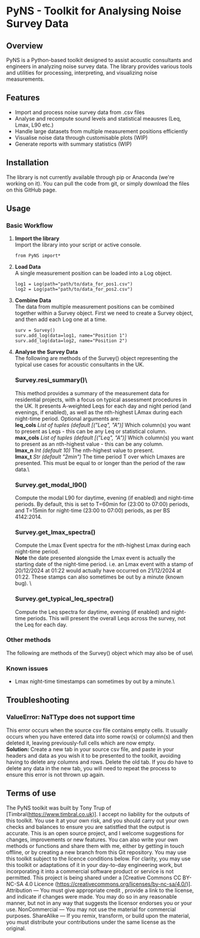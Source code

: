 # PyNS - Toolkit for Analysing Noise Survey Data
## Overview
PyNS is a Python-based toolkit designed to assist acoustic consultants and engineers in analyzing noise survey data. The library provides various tools and utilities for processing, interpreting, and visualizing noise measurements.

## Features
- Import and process noise survey data from .csv files
- Analyse and recompute sound levels and statistical meausres (Leq, Lmax, L90 etc.)
- Handle large datasets from multiple measurement positions efficiently
- Visualise noise data through customisable plots (WIP)
- Generate reports with summary statistics (WIP)

## Installation
The library is not currently available through pip or Anaconda (we're working on it). You can pull the code from git, or simply download the files on this GitHub page.

## Usage
### Basic Workflow
1. **Import the library**\
   Import the library into your script or active console.
   ```
   from PyNS import*
   ```
2. **Load Data**\
   A single measurement position can be loaded into a Log object.
   ```
   log1 = Log(path="path/to/data_for_pos1.csv")
   log2 = Log(path="path/to/data_for_pos2.csv")
   ```
3. **Combine Data**\
   The data from multiple measurement positions can be combined together within a Survey object.
   First we need to create a Survey object, and then add each Log one at a time.
   ```
   surv = Survey()
   surv.add_log(data=log1, name="Position 1")
   surv.add_log(data=log2, name="Position 2")
   ```
4. **Analyse the Survey Data**\
   The following are methods of the Survey() object representing the typical use cases for acoustic consultants in the UK.
   ### Survey.resi_summary()\
   This method provides a summary of the measurement data for residential projects, with a focus on typical assessment procedures in the UK.
   It presents A-weighted Leqs for each day and night period (and evenings, if enabled), as well as the nth-highest LAmax during each night-time period.
   Optional arguments are:\
   **leq_cols** *List of tuples* *(default [("Leq", "A")]* Which column(s) you want to present as Leqs - this can be any Leq or statistical column.\
   **max_cols** *List of tuples* *(default [("Leq", "A")]* Which column(s) you want to present as an nth-highest value - this can be any column.\
   **lmax_n** *Int* *(default 10)* The nth-highest value to present.\
   **lmax_t** *Str* *(default "2min")* The time period T over which Lmaxes are presented. This must be equal to or longer than the period of the raw data.\
   
   ### Survey.get_modal_l90()
   Compute the modal L90 for daytime, evening (if enabled) and night-time periods. By default, this is set to T=60min for (23:00 to 07:00) periods, and T=15min for night-time (23:00 to 07:00) periods, as per BS 4142:2014.
   
   ### Survey.get_lmax_spectra()
   Compute the Lmax Event spectra for the nth-highest Lmax during each night-time period.\
   **Note** the date presented alongside the Lmax event is actually the starting date of the night-time period. i.e. an Lmax event with a stamp of 20/12/2024 at 01:22 would actually have occurred on 21/12/2024 at 01:22. These stamps can also sometimes be out by a minute (known bug).
   \
   ### Survey.get_typical_leq_spectra()
   Compute the Leq spectra for daytime, evening (if enabled) and night-time periods. This will present the overall Leqs across the survey, not the Leq for each day.
   

### Other methods
The following are methods of the Survey() object which may also be of use\
### Known issues
- Lmax night-time timestamps can sometimes by out by a minute.\
## Troubleshooting
### ValueError: NaTType does not support time
This error occurs when the source csv file contains empty cells. It usually occurs when you have entered data into some row(s) or column(s) and then deleted it, leaving previously-full cells which are now empty.\
**Solution:** Create a new tab in your source csv file, and paste in your headers and data as you wish it to be presented to the toolkit, avoiding having to delete any columns and rows. Delete the old tab. If you do have to delete any data in the new tab, you will need to repeat the process to ensure this error is not thrown up again.

## Terms of use
The PyNS toolkit was built by Tony Trup of [Timbral(https://www.timbral.co.uk)].
I accept no liability for the outputs of this toolkit. You use it at your own risk, and you should carry out your own checks and balances to ensure you are satistfied that the output is accurate.
This is an open source project, and I welcome suggestions for changes, improvements or new features. You can also write your own methods or functions and share them with me, either by getting in touch offline, or by creating a new branch from this Git repository.
You may use this toolkit subject to the licence conditions below. For clarity, you may use this toolkit or adaptations of it in your day-to-day engineering work, but incorporating it into a commercial software product or service is not permitted.
This project is being shared under a [Creative Commons CC BY-NC-SA 4.0 Licence (https://creativecommons.org/licenses/by-nc-sa/4.0/)].
Attribution — You must give appropriate credit , provide a link to the license, and indicate if changes were made. You may do so in any reasonable manner, but not in any way that suggests the licensor endorses you or your use.
NonCommercial — You may not use the material for commercial purposes.
ShareAlike — If you remix, transform, or build upon the material, you must distribute your contributions under the same license as the original.
